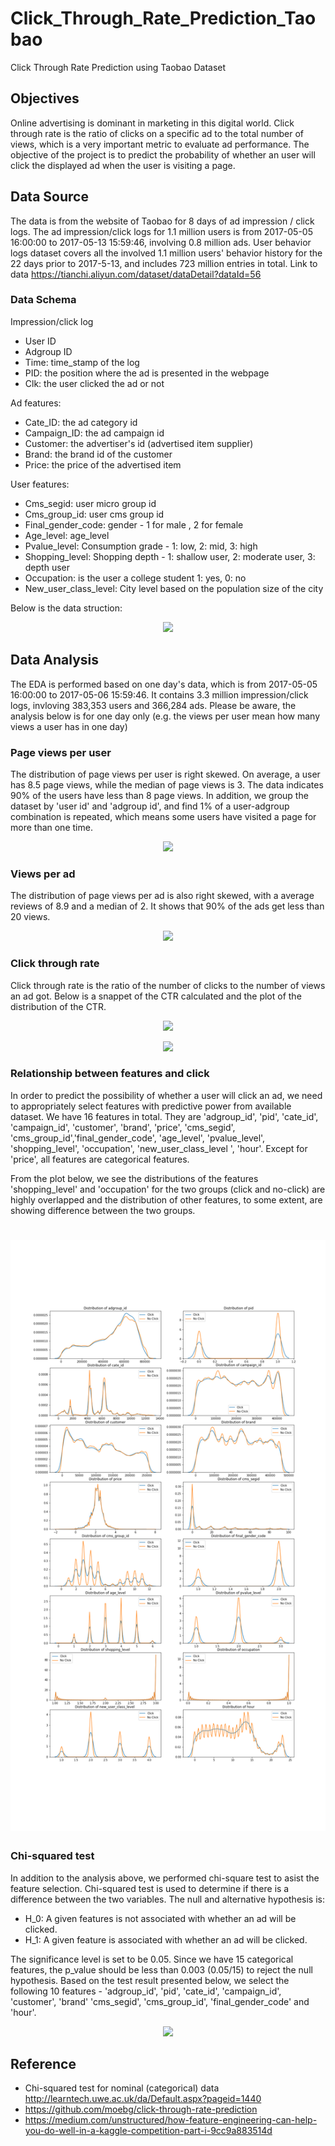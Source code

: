 # Click_Through_Rate_Prediction_Taobao
Click Through Rate Prediction using Taobao Dataset 

## Objectives
Online advertising is dominant in marketing in this digital world. Click through rate is the ratio of clicks on a specific ad to the total number of views, which is a very important metric to evaluate ad performance. The objective of the project is to predict the probability of whether an user will click the displayed ad when the user is visiting a page. 

## Data Source
The data is from the website of Taobao for 8 days of ad impression / click logs. The ad impression/click logs for 1.1 million users is from 2017-05-05 16:00:00 to 2017-05-13 15:59:46, involving 0.8 million ads.
User behavior logs dataset covers all the involved 1.1 million users' behavior history for the 22 days prior to 2017-5-13, and includes 723 million entries in total. Link to data https://tianchi.aliyun.com/dataset/dataDetail?dataId=56

### Data Schema

Impression/click log
* User ID
* Adgroup ID
* Time: time_stamp of the log
* PID: the position where the ad is presented in the webpage
* Clk: the user clicked the ad or not

Ad features:
* Cate_ID: the ad category id
* Campaign_ID: the ad campaign id
* Customer: the advertiser's id (advertised item supplier)
* Brand: the brand id of the customer
* Price: the price of the advertised item

User features:
* Cms_segid: user micro group id
* Cms_group_id: user cms group id
* Final_gender_code: gender - 1 for male , 2 for female
* Age_level: age_level
* Pvalue_level: Consumption grade - 1: low,  2: mid,  3: high 
* Shopping_level: Shopping depth - 1: shallow user, 2: moderate user, 3: depth user
* Occupation: is the user a college student 1: yes, 0: no
* New_user_class_level: City level based on the population size of the city

Below is the data struction:
<p align="center">
  <image src=Visualization/CTRDataStructure.png />
</p>

## Data Analysis
The EDA is performed based on one day's data, which is from 2017-05-05 16:00:00 to 2017-05-06 15:59:46. It contains 3.3 million impression/click logs, invloving 383,353 users and 366,284 ads. Please be aware, the analysis below is for one day only (e.g. the views per user mean how many views a user has in one day)

### Page views per user
The distribution of page views per user is right skewed. On average, a user has 8.5 page views, while the median of page views is 3. The data indicates 90% of the users have less than 8 page views. In addition, we group the dataset by 'user id' and 'adgroup id', and find 1% of a user-adgroup combination is repeated, which means some users have visited a page for more than one time.
<p align="center">
  <image src=Visualization/DistributionOfViewsPerUser.png />
</p>


### Views per ad
The distribution of page views per ad is also right skewed, with a average reviews of 8.9 and a median of 2. It shows that 90% of the ads get less than 20 views. 
<p align="center">
  <image src=Visualization/DistributionOfViewsPerAd.png />
</p>

### Click through rate
Click through rate is the ratio of the number of clicks to the number of views an ad got. Below is a snappet of the CTR calculated and the plot of the distribution of the CTR.
<p align="center">
  <image src=Visualization/CTR_Calc.png />
</p>
<p align="center">
  <image src=Visualization/CTRDensityDistribution.png />
</p>

### Relationship between features and click
In order to predict the possibility of whether a user will click an ad, we need to appropriately select features with predictive power from available dataset. We have 16 features in total. They are 'adgroup_id', 'pid', 'cate_id', 'campaign_id', 'customer', 'brand', 'price', 'cms_segid', 'cms_group_id','final_gender_code', 'age_level', 'pvalue_level', 'shopping_level', 'occupation', 'new_user_class_level ', 'hour'. Except for 'price', all features are categorical features.

From the plot below, we see the distributions of the features 'shopping_level' and 'occupation' for the two groups (click and no-click) are highly overlapped and the distribution of other features, to some extent, are showing difference between the two groups.
# ![layers](Visualization/Distribution_of_Features_in_clk_noclk_groups.png)

### Chi-squared test
In addition to the analysis above, we performed chi-square test to asist the feature selection. Chi-squared test is used to determine if there is a difference between the two variables. The null and alternative hypothesis is:
* H_0: A given features is not associated with whether an ad will be clicked.
* H_1: A given feature is associated with whether an ad will be clicked.

The significance level is set to be 0.05. Since we have 15 categorical features, the p_value should be less than 0.003 (0.05/15) to reject the null hypothesis. Based on the test result presented below, we select the following 10 features - 'adgroup_id', 'pid', 'cate_id', 'campaign_id', 'customer', 'brand' 'cms_segid', 'cms_group_id', 'final_gender_code' and 'hour'.
<p align="center">
  <image src=Visualization/chi2_test.png />
</p>


## Reference
* Chi-squared test for nominal (categorical) data http://learntech.uwe.ac.uk/da/Default.aspx?pageid=1440
* https://github.com/moebg/click-through-rate-prediction
* https://medium.com/unstructured/how-feature-engineering-can-help-you-do-well-in-a-kaggle-competition-part-i-9cc9a883514d






